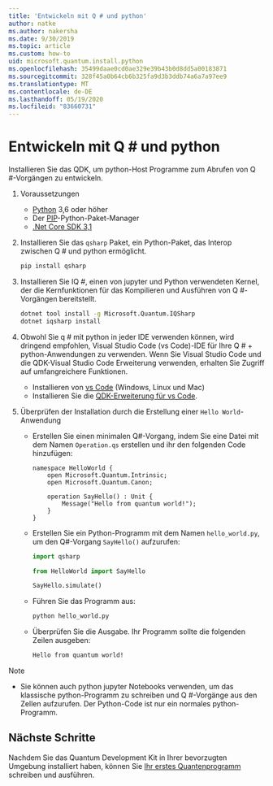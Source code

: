 ```yaml
---
title: 'Entwickeln mit Q # und python'
author: natke
ms.author: nakersha
ms.date: 9/30/2019
ms.topic: article
ms.custom: how-to
uid: microsoft.quantum.install.python
ms.openlocfilehash: 35499daae0cd0ae329e39b43b0d8dd5a00183871
ms.sourcegitcommit: 328f45a0b64cb6b325fa9d3b3ddb74a6a7a97ee9
ms.translationtype: MT
ms.contentlocale: de-DE
ms.lasthandoff: 05/19/2020
ms.locfileid: "83660731"
---
```

# <a name="develop-with-q-and-python"></a>Entwickeln mit Q # und python

Installieren Sie das QDK, um python-Host Programme zum Abrufen von Q #-Vorgängen zu entwickeln.

1. Voraussetzungen

    - [Python](https://www.python.org/downloads/) 3,6 oder höher
    - Der [PIP](https://pip.pypa.io/en/stable/installing)-Python-Paket-Manager
    - [.Net Core SDK 3,1](https://dotnet.microsoft.com/download/dotnet-core/3.1)


1. Installieren Sie das `qsharp` Paket, ein Python-Paket, das Interop zwischen Q # und python ermöglicht.

    ```bash
    pip install qsharp
    ```

1. Installieren Sie IQ #, einen von jupyter und Python verwendeten Kernel, der die Kernfunktionen für das Kompilieren und Ausführen von Q #-Vorgängen bereitstellt.

    ```bash
    dotnet tool install -g Microsoft.Quantum.IQSharp
    dotnet iqsharp install
    ```
  
1. Obwohl Sie q # mit python in jeder IDE verwenden können, wird dringend empfohlen, Visual Studio Code (vs Code)-IDE für Ihre Q # + python-Anwendungen zu verwenden. Wenn Sie Visual Studio Code und die QDK-Visual Studio Code Erweiterung verwenden, erhalten Sie Zugriff auf umfangreichere Funktionen.

    - Installieren von [vs Code](https://code.visualstudio.com/download) (Windows, Linux und Mac)
    - Installieren Sie die [QDK-Erweiterung für vs Code](https://marketplace.visualstudio.com/items?itemName=quantum.quantum-devkit-vscode).

1. Überprüfen der Installation durch die Erstellung einer `Hello World`-Anwendung

    - Erstellen Sie einen minimalen Q#-Vorgang, indem Sie eine Datei mit dem Namen `Operation.qs` erstellen und ihr den folgenden Code hinzufügen:

        ```qsharp
        namespace HelloWorld {
            open Microsoft.Quantum.Intrinsic;
            open Microsoft.Quantum.Canon;

            operation SayHello() : Unit {
                Message("Hello from quantum world!");
            }
        }
        ```

    - Erstellen Sie ein Python-Programm mit dem Namen `hello_world.py`, um den Q#-Vorgang `SayHello()` aufzurufen:

        ```python
        import qsharp

        from HelloWorld import SayHello

        SayHello.simulate()
        ```

    - Führen Sie das Programm aus:

        ```bash
        python hello_world.py
        ```

    - Überprüfen Sie die Ausgabe. Ihr Programm sollte die folgenden Zeilen ausgeben:

        ```bash
        Hello from quantum world!
       ```


> [!NOTE]
> * Sie können auch python jupyter Notebooks verwenden, um das klassische python-Programm zu schreiben und Q #-Vorgänge aus den Zellen aufzurufen. Der Python-Code ist nur ein normales python-Programm.

## <a name="next-steps"></a>Nächste Schritte

Nachdem Sie das Quantum Development Kit in Ihrer bevorzugten Umgebung installiert haben, können Sie [Ihr erstes Quantenprogramm](xref:microsoft.quantum.quickstarts.qrng) schreiben und ausführen.
